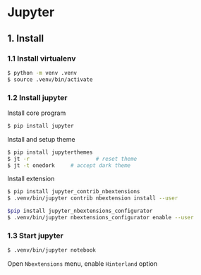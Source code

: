 Jupyter
===



## 1. Install

### 1.1 Install virtualenv

```bash
$ python -m venv .venv
$ source .venv/bin/activate
```

### 1.2 Install jupyter

Install core program

```bash
$ pip install jupyter
```

Install and setup theme

```bash
$ pip install jupyterthemes
$ jt -r						# reset theme
$ jt -t onedork		# accept dark theme
```

Install extension

```bash
$ pip install jupyter_contrib_nbextensions
$ .venv/bin/jupyter contrib nbextension install --user

$pip install jupyter_nbextensions_configurator
$ .venv/bin/jupyter nbextensions_configurator enable --user
```

### 1.3 Start jupyter

```bash
$ .venv/bin/jupyter notebook
```

Open `Nbextensions` menu, enable `Hinterland` option